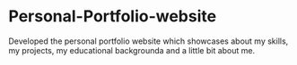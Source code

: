 # Personal-Portfolio-website
Developed the personal portfolio website which showcases about my skills, my projects, my educational backgrounda and a little bit about me.
